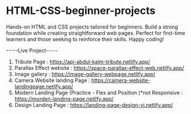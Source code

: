 # HTML-CSS-beginner-projects

Hands-on HTML and CSS projects tailored for beginners. Build a strong foundation while creating straightforward web pages.
Perfect for first-time learners and those seeking to reinforce their skills. Happy coding!

-----Live Project-----
1. Tribute Page : https://apj-abdul-kalm-tribute.netlify.app/
2. Parallax Effect website : https://space-parallax-effect-web.netlify.app/
3. Image gallery : https://image-gallery-webpage.netlify.app/
4. Camera Website landing Page : https://camera-website-landingpage.netlify.app/
5. Modern Landing Page (Practice - Flex and Position )*not Responsive :  https://morden-landing-page.netlify.app/
6. Design Landing Page : https://landing-page-design-vj.netlify.app/
